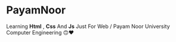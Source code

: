 # PayamNoor
Learning <b>Html</b> , <b>Css</b> And <b>Js</b> Just For Web / Payam Noor University Computer Engineering 🙃❤
